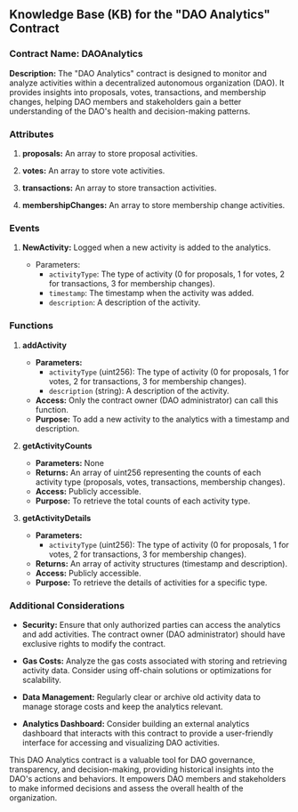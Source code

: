 ## Knowledge Base (KB) for the "DAO Analytics" Contract

### Contract Name: DAOAnalytics

**Description:**
The "DAO Analytics" contract is designed to monitor and analyze activities within a decentralized autonomous organization (DAO). It provides insights into proposals, votes, transactions, and membership changes, helping DAO members and stakeholders gain a better understanding of the DAO's health and decision-making patterns.

### Attributes

1. **proposals:** An array to store proposal activities.

2. **votes:** An array to store vote activities.

3. **transactions:** An array to store transaction activities.

4. **membershipChanges:** An array to store membership change activities.

### Events

1. **NewActivity:** Logged when a new activity is added to the analytics.

   - Parameters:
     - `activityType`: The type of activity (0 for proposals, 1 for votes, 2 for transactions, 3 for membership changes).
     - `timestamp`: The timestamp when the activity was added.
     - `description`: A description of the activity.

### Functions

1. **addActivity**
   - **Parameters:**
     - `activityType` (uint256): The type of activity (0 for proposals, 1 for votes, 2 for transactions, 3 for membership changes).
     - `description` (string): A description of the activity.
   - **Access:** Only the contract owner (DAO administrator) can call this function.
   - **Purpose:** To add a new activity to the analytics with a timestamp and description.
2. **getActivityCounts**

   - **Parameters:** None
   - **Returns:** An array of uint256 representing the counts of each activity type (proposals, votes, transactions, membership changes).
   - **Access:** Publicly accessible.
   - **Purpose:** To retrieve the total counts of each activity type.

3. **getActivityDetails**
   - **Parameters:**
     - `activityType` (uint256): The type of activity (0 for proposals, 1 for votes, 2 for transactions, 3 for membership changes).
   - **Returns:** An array of activity structures (timestamp and description).
   - **Access:** Publicly accessible.
   - **Purpose:** To retrieve the details of activities for a specific type.

### Additional Considerations

- **Security:** Ensure that only authorized parties can access the analytics and add activities. The contract owner (DAO administrator) should have exclusive rights to modify the contract.

- **Gas Costs:** Analyze the gas costs associated with storing and retrieving activity data. Consider using off-chain solutions or optimizations for scalability.

- **Data Management:** Regularly clear or archive old activity data to manage storage costs and keep the analytics relevant.

- **Analytics Dashboard:** Consider building an external analytics dashboard that interacts with this contract to provide a user-friendly interface for accessing and visualizing DAO activities.

This DAO Analytics contract is a valuable tool for DAO governance, transparency, and decision-making, providing historical insights into the DAO's actions and behaviors. It empowers DAO members and stakeholders to make informed decisions and assess the overall health of the organization.
